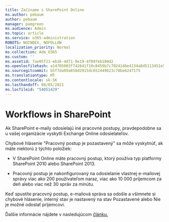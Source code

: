 ```yaml
---
title: Začíname s SharePoint Online
ms.author: pebaum
author: pebaum
manager: pamgreen
ms.audience: Admin
ms.topic: article
ms.service: o365-administration
ROBOTS: NOINDEX, NOFOLLOW
localization_priority: Normal
ms.collection: Adm_O365
ms.custom: ''
ms.assetid: 7ae05f21-eb16-4d71-9e19-4f097eb100d2
ms.openlocfilehash: a14705003f742641f10c8459b7c7024146e4134a8d5113451e5732cef7326484
ms.sourcegitcommit: b5f7da89a650d2915dc652449623c78be6247175
ms.translationtype: MT
ms.contentlocale: sk-SK
ms.lasthandoff: 08/05/2021
ms.locfileid: "54051429"
---
```

# <a name="workflows-in-sharepoint"></a>Workflows in SharePoint

Ak SharePoint e-maily odosielajú iné pracovné postupy, pravdepodobne sa u vašej organizácie vyskytli Exchange Online odosielateľov.

Chybové hlásenie "Pracovný postup je pozastavený" sa môže vyskytnúť, ak máte niektorú z týchto položiek:

- V SharePoint Online máte pracovný postup, ktorý používa typ platformy SharePoint 2010 alebo SharePoint 2013.

- Pracovný postup je nakonfigurovaný na odosielanie vlastnej e-mailovej správy viac ako 200 používateľom naraz, viac ako 10 000 príjemcom za deň alebo viac než 30 správ za minútu.

Keď spustíte pracovný postup, e-mailová správa sa odošle a všimnete si chybové hlásenie, interný stav je nastavený na stav Pozastavené alebo Nie je možné odoslať príjemcovi.

Ďalšie informácie nájdete v nasledujúcom [článku.](https://docs.microsoft.com/sharepoint/support/workflows/configured-workflow-fails-running)

